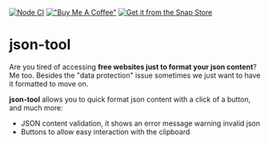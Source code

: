 [![Node CI](https://github.com/marabesi/json-tool/actions/workflows/ci.yml/badge.svg)](https://github.com/marabesi/json-tool/actions/workflows/delivery.yml) [!["Buy Me A Coffee"](https://www.buymeacoffee.com/assets/img/custom_images/orange_img.png)](https://www.buymeacoffee.com/marabesi) [![Get it from the Snap Store](https://snapcraft.io/static/images/badges/en/snap-store-black.svg)](https://snapcraft.io/json-tool)

# json-tool

Are you tired of accessing **free websites just to format your json content**? Me too. Besides the "data protection" issue sometimes we just want to have it formatted to move on.

**json-tool** allows you to quick format json content with a click of a button, and much more:

- JSON content validation, it shows an error message warning invalid json
- Buttons to allow easy interaction with the clipboard
